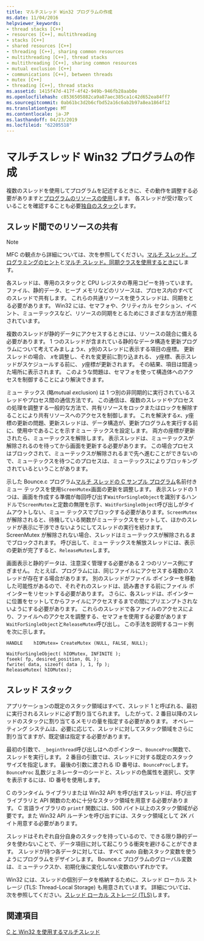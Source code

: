 ```yaml
---
title: マルチスレッド Win32 プログラムの作成
ms.date: 11/04/2016
helpviewer_keywords:
- thread stacks [C++]
- resources [C++], multithreading
- stacks [C++]
- shared resources [C++]
- threading [C++], sharing common resources
- multithreading [C++], thread stacks
- multithreading [C++], sharing common resources
- mutual exclusion [C++]
- communications [C++], between threads
- mutex [C++]
- threading [C++], thread stacks
ms.assetid: 1415f47d-417f-4f42-949b-946fb28aab0e
ms.openlocfilehash: c8536505882ca9a87aec385ca1c42d652ea84ff7
ms.sourcegitcommit: 0ab61bc3d2b6cfbd52a16c6ab2b97a8ea1864f12
ms.translationtype: MT
ms.contentlocale: ja-JP
ms.lasthandoff: 04/23/2019
ms.locfileid: "62205518"
---
```

# <a name="writing-a-multithreaded-win32-program"></a>マルチスレッド Win32 プログラムの作成

複数のスレッドを使用してプログラムを記述するときに、その動作を調整する必要がありますと[プログラムのリソースの使用](#_core_sharing_common_resources_between_threads)します。 各スレッドが受け取っていることを確認することも必要[独自のスタック](#_core_thread_stacks)します。

##  <a name="_core_sharing_common_resources_between_threads"></a> スレッド間でのリソースの共有

> [!NOTE]
>  MFC の観点から詳細については、次を参照してください。[マルチ スレッド。プログラミングのヒント](multithreading-programming-tips.md)と[マルチ スレッド。同期クラスを使用するときに](multithreading-when-to-use-the-synchronization-classes.md)します。

各スレッドは、専用のスタックと CPU レジスタの専用コピーを持っています。 ファイル、静的データ、ヒープ メモリなどのリソースは、プロセス内のすべてのスレッドで共有します。 これらの共通リソースを使うスレッドは、同期をとる必要があります。 Win32 には、セマフォや、クリティカル セクション、イベント、ミューテックスなど、リソースの同期をとるためにさまざまな方法が用意されています。

複数のスレッドが静的データにアクセスするときには、リソースの競合に備える必要があります。 1 つのスレッドが含まれている静的なデータ構造を更新プログラムについて考えてみましょう*x*、*y*別のスレッドに表示する項目の座標。 更新スレッドの場合、 *x*を調整し、それを変更前に割り込まれる、 *y*座標、表示スレッドがスケジュールする前に、 *y*座標が更新されます。 その結果、項目は間違った場所に表示されます。 このような問題は、セマフォを使って構造体へのアクセスを制御することにより解決できます。

ミュー テックス (略*mut*ual *ex*clusion) は 1 つ別の非同期的に実行されているスレッドやプロセス間の通信方法です。 この通信は、複数のスレッドやプロセスの処理を調整する一般的な方法で、共有リソースをロックまたはロックを解除することにより共有リソースへのアクセスを制御します。 これを解決する*x*、*y*座標の更新の問題、更新スレッドは、データ構造が、更新プログラムを実行する前に、使用中であることを示すミュー テックスを設定します。 両方の座標が更新されたら、ミューテックスを解除します。 表示スレッドは、ミューテックスが解除されるのを待ってから画面を更新する必要があります。 この場合プロセスはブロックされて、ミューテックスが解除されるまで先へ進むことができないので、ミューテックスを待つこのプロセスは、ミューテックスによりブロッキングされているということがあります。

示した Bounce.c プログラム[マルチ スレッドの C サンプル プログラム](sample-multithread-c-program.md)名前付きミュー テックスを使用`ScreenMutex`画面の更新を調整します。 表示スレッドの 1 つは、画面を作成する準備が毎回呼び出す`WaitForSingleObject`を識別するハンドルで`ScreenMutex`と定数の無限を示す、`WaitForSingleObject`呼び出しがタイムアウトしない、ミュー テックスでブロックする必要があります。`ScreenMutex` が解除されると、待機している関数がミューテックスをセットして、ほかのスレッドが表示に干渉できないようにしてスレッドの実行を続けます。 ScreenMutex が解除されない場合、スレッドはミューテックスが解除されるまでブロックされます。 呼び出して、ミュー テックスを解放スレッドには、表示の更新が完了すると、`ReleaseMutex`します。

画面表示と静的データは、注意深く管理する必要がある 2 つのリソース例にすぎません。 たとえば、プログラムには、同じファイルにアクセスする複数のスレッドが存在する場合があります。 別のスレッドがファイル ポインターを移動した可能性があるので、それぞれのスレッドは、読み書きする前にファイル ポインターをリセットする必要があります。 さらに、各スレッドは、ポインターに位置をセットしてからファイルにアクセスするまでの間にプリエンプトされないようにする必要があります。 これらのスレッドで各ファイルのアクセスにより、ファイルへのアクセスを調整する、セマフォを使用する必要があります`WaitForSingleObject`と`ReleaseMutex`呼び出し。 この手法を説明するコード例を次に示します。

```
HANDLE    hIOMutex= CreateMutex (NULL, FALSE, NULL);

WaitForSingleObject( hIOMutex, INFINITE );
fseek( fp, desired_position, 0L );
fwrite( data, sizeof( data ), 1, fp );
ReleaseMutex( hIOMutex);
```

##  <a name="_core_thread_stacks"></a> スレッド スタック

アプリケーションの既定のスタック領域はすべて、スレッド 1 と呼ばれる、最初に実行されるスレッドに必ず割り当てられます。 したがって、2 番目以降のスレッドのスタックに割り当てるメモリの量を指定する必要があります。 オペレーティング システムは、必要に応じて、スレッドに対してスタック領域をさらに割り当てますが、既定値は指定する必要があります。

最初の引数で、`_beginthread`呼び出しはへのポインター、`BounceProc`関数で、スレッドを実行します。 2 番目の引数では、スレッドに対する既定のスタック サイズを指定します。 最後の引数に渡される ID 番号は、`BounceProc`します。 `BounceProc` 乱数ジェネレーターのシードと、スレッドの色属性を選択し、文字を表示するには、ID 番号を使用します。

C のランタイム ライブラリまたは Win32 API を呼び出すスレッドは、呼び出すライブラリと API 関数のために十分なスタック領域を用意する必要があります。 C 言語ライブラリの `printf` 関数には、500 バイト以上のスタック領域が必要です。また Win32 API ルーチンを呼び出すには、スタック領域として 2K バイト用意する必要があります。

スレッドはそれぞれ自分自身のスタックを持っているので、できる限り静的データを使わないことで、データ項目に対して起こりうる衝突を避けることができます。 スレッドが持つ各データに対しては、すべて auto 自動スタック変数を使うようにプログラムをデザインします。 Bounce.c プログラムのグローバル変数は、ミューテックスか、初期化後に変化しない変数のいずれかです。

Win32 には、スレッドの個別データを格納するために、スレッド ローカル ストレージ (TLS: Thread-Local Storage) も用意されています。 詳細については、次を参照してください。[スレッド ローカル ストレージ (TLS)](thread-local-storage-tls.md)します。

## <a name="see-also"></a>関連項目

[C と Win32 を使用するマルチスレッド](multithreading-with-c-and-win32.md)
